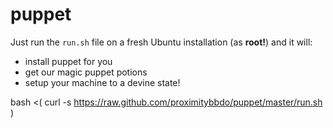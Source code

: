 puppet
======

Just run the `run.sh` file on a fresh Ubuntu installation (as __root!__) and it will:
- install puppet for you
- get our magic puppet potions
- setup your machine to a devine state!

bash <( curl -s https://raw.github.com/proximitybbdo/puppet/master/run.sh )

